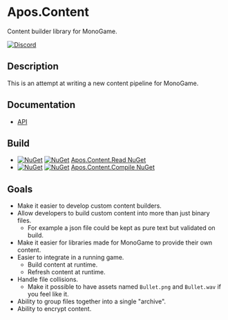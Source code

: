 # Apos.Content
Content builder library for MonoGame.

[![Discord](https://img.shields.io/discord/355231098122272778.svg)](https://discord.gg/N9t26Uv)

## Description
This is an attempt at writing a new content pipeline for MonoGame.

## Documentation
* [API](https://apostolique.github.io/Apos.Content/)

## Build
* [![NuGet](https://img.shields.io/nuget/v/Apos.Content.Read.svg)](https://www.nuget.org/packages/Apos.Content.Read/) [![NuGet](https://img.shields.io/nuget/dt/Apos.Content.Read.svg)](https://www.nuget.org/packages/Apos.Content.Read/) [Apos.Content.Read NuGet](https://www.nuget.org/packages/Apos.Content.Read/)
* [![NuGet](https://img.shields.io/nuget/v/Apos.Content.Compile.svg)](https://www.nuget.org/packages/Apos.Content.Compile/) [![NuGet](https://img.shields.io/nuget/dt/Apos.Content.Compile.svg)](https://www.nuget.org/packages/Apos.Content.Compile/) [Apos.Content.Compile NuGet](https://www.nuget.org/packages/Apos.Content.Compile/)

## Goals
* Make it easier to develop custom content builders.
* Allow developers to build custom content into more than just binary files.
  * For example a json file could be kept as pure text but validated on build.
* Make it easier for libraries made for MonoGame to provide their own content.
* Easier to integrate in a running game.
  * Build content at runtime.
  * Refresh content at runtime.
* Handle file collisions.
  * Make it possible to have assets named `Bullet.png` and `Bullet.wav` if you feel like it.
* Ability to group files together into a single "archive".
* Ability to encrypt content.
